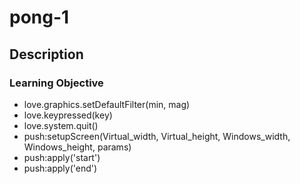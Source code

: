 # pong-1
## Description
### Learning Objective

- love.graphics.setDefaultFilter(min, mag)
- love.keypressed(key)
- love.system.quit()
- push:setupScreen(Virtual_width, Virtual_height, Windows_width, Windows_height, params)
- push:apply('start')
- push:apply('end')

